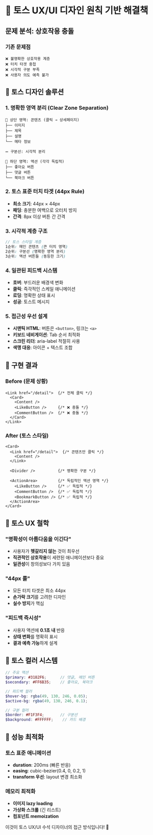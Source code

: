 # 🎨 토스 UX/UI 디자인 원칙 기반 해결책

## 문제 분석: 상호작용 충돌

### 기존 문제점
```
❌ 불명확한 상호작용 계층
❌ 터치 타겟 중첩 
❌ 시각적 구분 부족
❌ 사용자 의도 예측 불가
```

## 🚀 토스 디자인 솔루션

### 1. **명확한 영역 분리 (Clear Zone Separation)**

```
📱 상단 영역: 콘텐츠 (클릭 → 상세페이지)
├── 이미지 
├── 제목
├── 설명  
└── 메타 정보

➖ 구분선: 시각적 분리

🎯 하단 영역: 액션 (각각 독립적)
├── 좋아요 버튼
├── 댓글 버튼  
└── 북마크 버튼
```

### 2. **토스 표준 터치 타겟 (44px Rule)**

- **최소 크기**: 44px × 44px
- **패딩**: 충분한 여백으로 오터치 방지
- **간격**: 8px 이상 버튼 간 간격

### 3. **시각적 계층 구조**

```scss
// 토스 스타일 계층
1순위: 메인 콘텐츠 (큰 터치 영역)
2순위: 구분선 (명확한 영역 분리)  
3순위: 액션 버튼들 (동등한 크기)
```

### 4. **일관된 피드백 시스템**

- **호버**: 부드러운 배경색 변화
- **클릭**: 즉각적인 스케일 애니메이션
- **로딩**: 명확한 상태 표시
- **성공**: 토스트 메시지

### 5. **접근성 우선 설계**

- **시맨틱 HTML**: 버튼은 `<button>`, 링크는 `<a>`
- **키보드 네비게이션**: Tab 순서 최적화
- **스크린 리더**: aria-label 적절히 사용
- **색맹 대응**: 아이콘 + 텍스트 조합

## 🎯 구현 결과

### Before (문제 상황)
```tsx
<Link href="/detail">  {/* 전체 클릭 */}
  <Card>
    <Content />
    <LikeButton />     {/* ❌ 충돌 */}
    <CommentButton />  {/* ❌ 충돌 */}
  </Card>
</Link>
```

### After (토스 스타일)
```tsx
<Card>
  <Link href="/detail">  {/* 콘텐츠만 클릭 */}
    <Content />
  </Link>
  
  <Divider />          {/* 명확한 구분 */}
  
  <ActionArea>         {/* 독립적인 액션 영역 */}
    <LikeButton />     {/* ✅ 독립적 */}
    <CommentButton />  {/* ✅ 독립적 */}
    <BookmarkButton /> {/* ✅ 독립적 */}
  </ActionArea>
</Card>
```

## 📱 토스 UX 철학

### "명확성이 아름다움을 이긴다"
- 사용자가 **헷갈리지 않는** 것이 최우선
- **직관적인 상호작용**이 세련된 애니메이션보다 중요
- **일관성**이 창의성보다 가치 있음

### "44px 룰"
- 모든 터치 타겟은 최소 44px
- **손가락 크기**를 고려한 디자인
- **실수 방지**가 핵심

### "피드백 즉시성"
- 사용자 액션에 **0.1초 내** 반응
- **상태 변화**를 명확히 표시
- **결과 예측 가능**하게 설계

## 🎨 토스 컬러 시스템

```scss
// 주요 액션
$primary: #3182F6;      // 댓글, 메인 버튼
$secondary: #FF6B35;    // 좋아요, 북마크

// 피드백 컬러  
$hover-bg: rgba(49, 130, 246, 0.05);
$active-bg: rgba(49, 130, 246, 0.1);

// 구분 컬러
$border: #F1F3F4;       // 구분선
$background: #FFFFFF;    // 카드 배경
```

## 🚀 성능 최적화

### 토스 표준 애니메이션
- **duration**: 200ms (빠른 반응)
- **easing**: cubic-bezier(0.4, 0, 0.2, 1)
- **transform 우선**: layout 변경 최소화

### 메모리 최적화
- **이미지 lazy loading**
- **가상화 스크롤** (긴 리스트)
- **컴포넌트 memoization**

이것이 토스 UX/UI 수석 디자이너의 접근 방식입니다! 🎯
